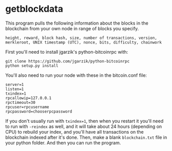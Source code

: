# getblockdata

This program pulls the following information about the blocks in the blockchain from your own node in range of blocks you specify.

    height, reward, block hash, size, number of transactions, version, merkleroot, UNIX timestamp (UTC), nonce, bits, difficulty, chainwork

First you'll need to install jgarzik's python-bitcoinrpc with:

    git clone https://github.com/jgarzik/python-bitcoinrpc
    python setup.py install 

You'll also need to run your node with these in the bitcoin.conf file:

    server=1
    listen=1
    txindex=1
    rpcallowip=127.0.0.1
    rpctimeout=30
    rpcuser=rpcusername
    rpcpassword=chooserpcpassword

If you don't usually run with `txindex=1`, then when you restart it you'll need to run with `-reindex` as well, and it will take about 24 hours (depending on CPU) to rebuild your index, and you'll have all transactions on the blockchain indexed after it's done.
Then, make a blank `blockchain.txt` file in your python folder. And then you can run the program.
